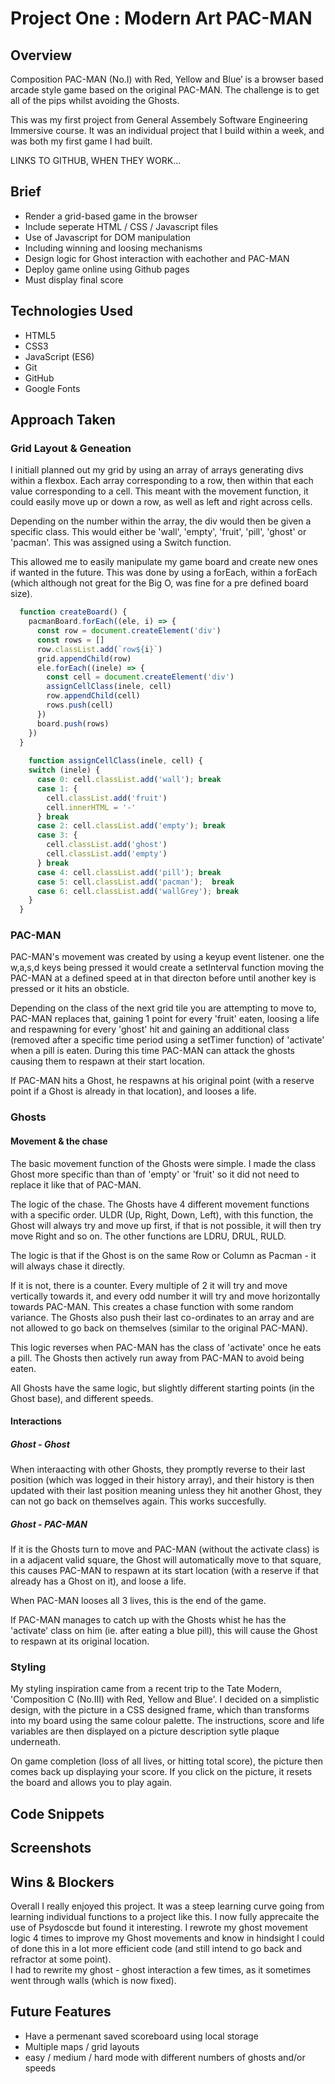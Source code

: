 # Project One : Modern Art PAC-MAN


## Overview
Composition PAC-MAN (No.I) with Red, Yellow and Blue’ is a browser based arcade style game based on the original PAC-MAN.  The challenge is to get all of the pips whilst avoiding the Ghosts.

This was my first project from General Assembely Software Engineering Immersive course. It was an individual project that I build within a week, and was both my first game I had built.

LINKS TO GITHUB, WHEN THEY WORK...

## Brief
* Render a grid-based game in the browser
* Include seperate HTML / CSS / Javascript files
* Use of Javascript for DOM manipulation
* Including winning and loosing mechanisms
* Design logic for Ghost interaction with eachother and PAC-MAN
* Deploy game online using Github pages
* Must display final score

## Technologies Used
* HTML5
* CSS3
* JavaScript (ES6)
* Git
* GitHub
* Google Fonts

## Approach Taken
### Grid Layout & Geneation
I initiall planned out my grid by using an array of arrays generating divs within a flexbox.  Each array corresponding to a row, then within that each value corresponding to a cell.  This meant with the movement function, it could easily move up or down a row, as well as left and right across cells.

Depending on the number within the array, the div would then be given a specific class.  This would either be 'wall', 'empty', 'fruit', 'pill', 'ghost' or 'pacman'.  This was assigned using a Switch function.

This allowed me to easily manipulate my game board and create new ones if wanted in the future.  This was done by using a forEach, within a forEach (which although not great for the Big O, was fine for a pre defined board size).  

```javascript
  function createBoard() {
    pacmanBoard.forEach((ele, i) => {
      const row = document.createElement('div')
      const rows = []
      row.classList.add(`row${i}`)
      grid.appendChild(row)
      ele.forEach((inele) => {
        const cell = document.createElement('div')
        assignCellClass(inele, cell)
        row.appendChild(cell)
        rows.push(cell)
      })
      board.push(rows)
    })
  }
  
    function assignCellClass(inele, cell) {
    switch (inele) {
      case 0: cell.classList.add('wall'); break
      case 1: {
        cell.classList.add('fruit')
        cell.innerHTML = '-'
      } break
      case 2: cell.classList.add('empty'); break
      case 3: {
        cell.classList.add('ghost')
        cell.classList.add('empty')
      } break
      case 4: cell.classList.add('pill'); break
      case 5: cell.classList.add('pacman');  break
      case 6: cell.classList.add('wallGrey'); break
    }
  }
```


### PAC-MAN
PAC-MAN's movement was created by using a keyup event listener.  one the w,a,s,d keys being pressed it would create a setInterval function moving the PAC-MAN at a defined speed at in that directon before until another key is pressed or it hits an obsticle.  

Depending on the class of the next grid tile you are attempting to move to, PAC-MAN replaces that, gaining 1 point for every 'fruit' eaten, loosing a life and respawning for every 'ghost' hit and gaining an additional class (removed after a specific time period using a setTimer function) of 'activate' when a pill is eaten.  During this time PAC-MAN can attack the ghosts causing them to respawn at their start location.

If PAC-MAN hits a Ghost, he respawns at his original point (with a reserve point if a Ghost is already in that location), and looses a life.

### Ghosts
#### Movement & the chase
The basic movement function of the Ghosts were simple.  I made the class Ghost more specific than than of 'empty' or 'fruit' so it did not need to replace it like that of PAC-MAN.

The logic of the chase.  The Ghosts have 4 different movement functions with a specific order.  ULDR (Up, Right, Down, Left), with this function, the Ghost will always try and move up first, if that is not possible, it will then try move Right and so on.  The other functions are LDRU, DRUL, RULD. 

The logic is that if the Ghost is on the same Row or Column as Pacman - it will always chase it directly.

If it is not, there is a counter.  Every multiple of 2 it will try and move vertically towards it, and every odd number it will try and move horizontally towards PAC-MAN.  This creates a chase function with some random variance.  The Ghosts also push their last co-ordinates to an array and are not allowed to go back on themselves (similar to the original PAC-MAN).

This logic reverses when PAC-MAN has the class of 'activate' once he eats a pill.  The Ghosts then actively run away from PAC-MAN to avoid being eaten.  

All Ghosts have the same logic, but slightly different starting points (in the Ghost base), and different speeds.

#### Interactions
##### Ghost - Ghost
When interaacting with other Ghosts, they promptly reverse to their last position (which was logged in their history array), and their history is then updated with their last position meaning unless they hit another Ghost, they can not go back on themselves again.  This works succesfully.
##### Ghost - PAC-MAN
If it is the Ghosts turn to move and PAC-MAN (without the activate class) is in a adjacent valid square, the Ghost will automatically move to that square, this causes PAC-MAN to respawn at its start location (with a reserve if that already has a Ghost on it), and loose a life.

When PAC-MAN looses all 3 lives, this is the end of the game.

If PAC-MAN manages to catch up with the Ghosts whist he has the 'activate' class on him (ie. after eating a blue pill), this will cause the Ghost to respawn at its original location.

### Styling
My styling inspiration came from a recent trip to the Tate Modern, 'Composition C (No.III) with Red, Yellow and Blue'.  I decided on a simplistic design, with the picture in a CSS designed frame, which than transforms into my board using the same colour palette.  The instructions, score and life variables are then displayed on a picture description sytle plaque underneath.

On game completion (loss of all lives, or hitting total score), the picture then comes back up displaying your score.  If you click on the picture, it resets the board and allows you to play again.


## Code Snippets

## Screenshots

## Wins & Blockers
Overall I really enjoyed this project.  It was a steep learning curve going from learning individual functions to a project like this.  I now fully apprecaite the use of Psydoscde but found it interesting.
I rewrote my ghost movement logic 4 times to improve my Ghost movements and know in hindsight I could of done this in a lot more efficient code (and still intend to go back and refractor at some point).  
I had to rewrite my ghost - ghost interaction a few times, as it sometimes went through walls (which is now fixed).

## Future Features
* Have a permenant saved scoreboard using local storage
* Multiple maps / grid layouts
* easy / medium / hard mode with different numbers of ghosts and/or speeds


